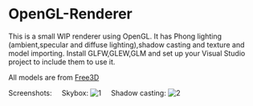 # OpenGL-Renderer

This is a small WIP renderer using OpenGL.
It has Phong lighting (ambient,specular and diffuse lighting),shadow casting and texture and model importing.
Install GLFW,GLEW,GLM and set up your Visual Studio project to include them to use it.

All models are from [Free3D](https://free3d.com/)

Screenshots: &nbsp;
&nbsp;
Skybox:
![1](https://github.com/RahulKA-RAE/OpenGL-Renderer/blob/main/Screenshots/SF71.png)
&nbsp;
&nbsp;
Shadow casting:
![2](https://github.com/RahulKA-RAE/OpenGL-Renderer/blob/main/Screenshots/ShadowDemo.png)

